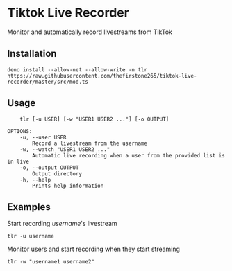 # Tiktok Live Recorder

Monitor and automatically record livestreams from TikTok

## Installation

```
deno install --allow-net --allow-write -n tlr https://raw.githubusercontent.com/thefirstone265/tiktok-live-recorder/master/src/mod.ts
```

## Usage

```
    tlr [-u USER] [-w "USER1 USER2 ..."] [-o OUTPUT]

OPTIONS:
    -u, --user USER
        Record a livestream from the username
    -w, --watch "USER1 USER2 ..."
        Automatic live recording when a user from the provided list is in live
    -o, --output OUTPUT
        Output directory
    -h, --help
        Prints help information
```

## Examples

Start recording _username_'s livestream

```
tlr -u username
```

Monitor users and start recording when they start streaming

```
tlr -w "username1 username2"
```
